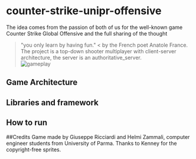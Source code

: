 # counter-strike-unipr-offensive
The idea comes from the passion of both of us for the well-known game Counter Strike Global Offensive and the full sharing of the thought 
>"you only learn by having fun." <
by the French poet Anatole France.
The project is a top-down shooter multiplayer with client-server architecture, the server is an authoritative_server. <br/>
![gameplay](https://user-images.githubusercontent.com/102236495/182361927-d351ebc1-b609-4e53-954e-8a8522fb0b3b.png)



## Game Architecture 

## Libraries and framework

## How to run

##Credits
Game made by Giuseppe Ricciardi and Helmi Zammali, computer engineer students from University of Parma.
Thanks to Kenney for the copyright-free sprites.
